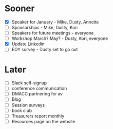 # Sooner
- [X] Speaker for January  - Mike, Dusty, Annette
- [ ] Sponsorships - Mike, Dusty, Kori
- [ ] Speakers for future meetings - everyone
- [ ] Workshop March? May? - Dusty, Kori, everyone
- [X] Update Linkedin
- [ ] EOY survey - Dusty set to go out

# Later
- [ ] Slack self-signup
- [ ] conference communication
- [ ] DMACC partnering for av
- [ ] Blog
- [ ] Session surveys
- [ ] book club
- [ ] Treasurers report monthly
- [ ] Resources page on the website
